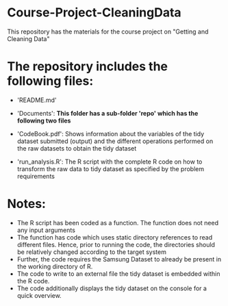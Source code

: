 # Course-Project-CleaningData
This repository has the materials for the course project on "Getting and Cleaning Data"

The repository includes the following files:
=========================================

- 'README.md'

- 'Documents': **This folder has a sub-folder 'repo' which has the following two files**
- 'CodeBook.pdf': Shows information about the variables of the tidy dataset submitted (output) and the different operations performed on the raw datasets to obtain the tidy dataset

- 'run_analysis.R': The R script with the complete R code on how to transform the raw data to tidy dataset as specified by the problem requirements


Notes: 
======
- The R script has been coded as a function. The function does not need any input arguments
- The function has code which uses static directory references to read different files. Hence, prior to running the code, the directories should be relatively changed according to the target system
- Further, the code requires the Samsung Dataset to already be present in the working directory of R.
- The code to write to an external file the tidy dataset is embedded within the R code.
- The code additionally displays the tidy dataset on the console for a quick overview.
